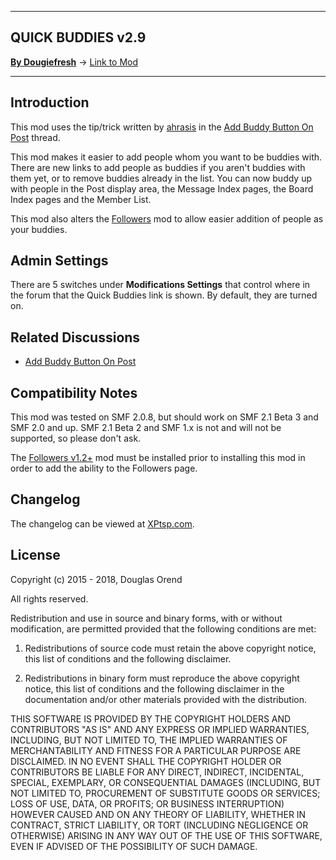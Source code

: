 -------

## QUICK BUDDIES v2.9

[**By Dougiefresh**](http://www.simplemachines.org/community/index.php?action=profile;u=253913) -> [Link to Mod](http://custom.simplemachines.org/mods/index.php?mod=3900)

-------

## Introduction
This mod uses the tip/trick written by [ahrasis](http://www.simplemachines.org/community/index.php?action=profile;u=51815) in the [Add Buddy Button On Post](http://www.simplemachines.org/community/index.php?topic=426109.msg3129052#msg3129052) thread.

This mod makes it easier to add people whom you want to be buddies with.  There are new links to add people as buddies if you aren't buddies with them yet, or to remove buddies already in the list.  You can now buddy up with people in the Post display area, the Message Index pages, the Board Index pages and the Member List.

This mod also alters the [Followers](http://custom.simplemachines.org/mods/index.php?mod=3894) mod to allow easier addition of people as your buddies.

## Admin Settings
There are 5 switches under **Modifications Settings** that control where in the forum that the Quick Buddies link is shown.  By default, they are turned on.

## Related Discussions

- [Add Buddy Button On Post](http://www.simplemachines.org/community/index.php?topic=426109.msg3129052#msg3129052)

## Compatibility Notes
This mod was tested on SMF 2.0.8, but should work on SMF 2.1 Beta 3 and SMF 2.0 and up.  SMF 2.1 Beta 2 and SMF 1.x is not and will not be supported, so please don't ask.

The [Followers v1.2+](http://custom.simplemachines.org/mods/index.php?mod=3894) mod must be installed prior to installing this mod in order to add the ability to the Followers page.

## Changelog
The changelog can be viewed at [XPtsp.com](http://www.xptsp.com/board/free-modifications/quick-buddies/?tab=1).

## License
Copyright (c) 2015 - 2018, Douglas Orend

All rights reserved.

Redistribution and use in source and binary forms, with or without modification, are permitted provided that the following conditions are met:

1. Redistributions of source code must retain the above copyright notice, this list of conditions and the following disclaimer.

2. Redistributions in binary form must reproduce the above copyright notice, this list of conditions and the following disclaimer in the documentation and/or other materials provided with the distribution.

THIS SOFTWARE IS PROVIDED BY THE COPYRIGHT HOLDERS AND CONTRIBUTORS "AS IS" AND ANY EXPRESS OR IMPLIED WARRANTIES, INCLUDING, BUT NOT LIMITED TO, THE IMPLIED WARRANTIES OF MERCHANTABILITY AND FITNESS FOR A PARTICULAR PURPOSE ARE DISCLAIMED. IN NO EVENT SHALL THE COPYRIGHT HOLDER OR CONTRIBUTORS BE LIABLE FOR ANY DIRECT, INDIRECT, INCIDENTAL, SPECIAL, EXEMPLARY, OR CONSEQUENTIAL DAMAGES (INCLUDING, BUT NOT LIMITED TO, PROCUREMENT OF SUBSTITUTE GOODS OR SERVICES; LOSS OF USE, DATA, OR PROFITS; OR BUSINESS INTERRUPTION) HOWEVER CAUSED AND ON ANY THEORY OF LIABILITY, WHETHER IN CONTRACT, STRICT LIABILITY, OR TORT (INCLUDING NEGLIGENCE OR OTHERWISE) ARISING IN ANY WAY OUT OF THE USE OF THIS SOFTWARE, EVEN IF ADVISED OF THE POSSIBILITY OF SUCH DAMAGE.

